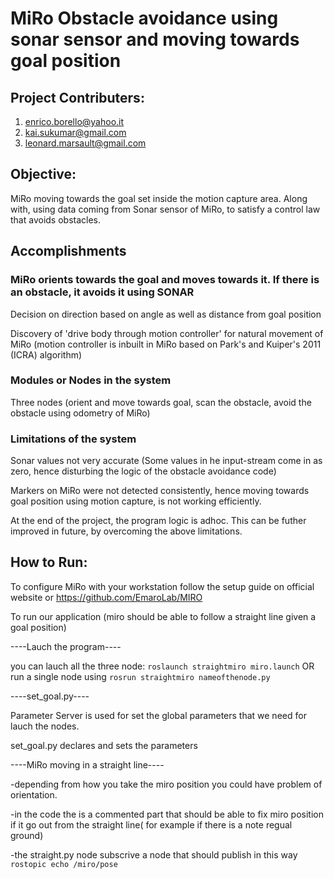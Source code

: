 # MiRo Obstacle avoidance using sonar sensor and moving towards goal position

## Project Contributers: 
1. enrico.borello@yahoo.it
2. kai.sukumar@gmail.com
3. leonard.marsault@gmail.com

## Objective:
MiRo moving towards the goal set inside the motion capture area. Along with, using data coming from Sonar sensor of MiRo, to satisfy a control law that avoids obstacles.

## Accomplishments
### MiRo orients towards the goal and moves towards it. If there is an obstacle, it avoids it using SONAR
Decision on direction based on angle as well as distance from goal position

Discovery of 'drive body through motion controller' for natural movement of MiRo (motion controller is inbuilt in MiRo based on Park's and Kuiper's 2011 (ICRA) algorithm)

### Modules or Nodes in the system
Three nodes (orient and move towards goal, scan the obstacle, avoid the obstacle using odometry of MiRo)

### Limitations of the system
Sonar values not very accurate (Some values in he input-stream come in as zero, hence disturbing the logic of the obstacle avoidance code)

Markers on MiRo were not detected consistently, hence moving towards goal position using motion capture, is not working efficiently.

At the end of the project, the program logic is adhoc. This can be futher improved in future, by overcoming the above limitations.

## How to Run:

To configure MiRo with your workstation follow the setup guide on official website or https://github.com/EmaroLab/MIRO

To run our application (miro should be able to follow a straight line given a goal position)

----Lauch the program----

you can lauch all the three node: ```roslaunch straightmiro miro.launch``` OR run a single node using ```rosrun straightmiro nameofthenode.py```

----set_goal.py---- 

Parameter Server is used for set the global parameters that we need for lauch the nodes.

set_goal.py declares and sets the parameters

----MiRo moving in a straight line----

-depending from how you take the miro position you could have problem of orientation.

-in the code the is a commented part that should be able to fix miro position if it go out from the straight line( for example if there is a note regual ground)

-the straight.py node subscrive a node that should publish in this way ```rostopic echo /miro/pose```




